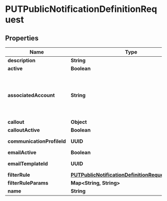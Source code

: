 

# PUTPublicNotificationDefinitionRequest


## Properties

| Name | Type | Description | Notes |
|------------ | ------------- | ------------- | -------------|
|**description** | **String** | The description of the notification definition. |  [optional] |
|**active** | **Boolean** | The status of the notification definition. The default value is &#x60;true&#x60;. |  [optional] |
|**associatedAccount** | **String** | The account on which the histories of this notification will be displayed. The associated account does not enforce where the merge fields come from. Available values are as follows: * &#x60;Account.Id&#x60;: ID of the primary customer account related to the notification. It is also the default value. * &#x60;ParentAccount.Id&#x60;: this option is available only if you have &lt;a href&#x3D;\&quot;https://knowledgecenter.zuora.com/Billing/Subscriptions/Customer_Accounts/A_Customer_Account_Introduction#Customer_Hierarchy\&quot; target&#x3D;\&quot;_blank\&quot;&gt;Customer Hierarchy&lt;/a&gt; enabled for your tenant. * &#x60;SubscriptionOwnerAccount.Id&#x60;: this option is available if the base object of the notification is Order Action.  **Note:** before specifying this field, we recommend that you use [Data Source](https://knowledgecenter.zuora.com/Billing/Reporting/D_Data_Sources_and_Exports/C_Data_Source_Reference) to check the available types of accounts for the current notification.    |  [optional] |
|**callout** | **Object** |  |  [optional] |
|**calloutActive** | **Boolean** | The status of the callout action. The default value is &#x60;false&#x60;. |  [optional] |
|**communicationProfileId** | **UUID** | The profile that notification definition belongs to. If you want to update the notification to a system notification, you should pass &#39;SystemNotification&#39;. &#39;  |  [optional] |
|**emailActive** | **Boolean** | The status of the email action. The default value is &#x60;false&#x60;. |  [optional] |
|**emailTemplateId** | **UUID** | The ID of the email template. If emailActive is updated from false to true, an email template is required, and the EventType of the email template MUST be the same as the EventType of the notification definition.  |  [optional] |
|**filterRule** | [**PUTPublicNotificationDefinitionRequestFilterRule**](PUTPublicNotificationDefinitionRequestFilterRule.md) |  |  [optional] |
|**filterRuleParams** | **Map&lt;String, String&gt;** | The parameter values used to configure the filter rule.  |  [optional] |
|**name** | **String** | The name of the notification definition, which is unique in the profile. |  [optional] |



